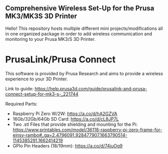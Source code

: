 ## Comprehensive Wireless Set-Up for the Prusa MK3/MK3S 3D Printer

Hello! This repository hosts multiple different mini projects/modifications all in one organized package in order to add wireless communication and monitoring to your Prusa MK3/S 3D Printer.

# PrusaLink/Prusa Connect
This software is provided by Prusa Research and aims to provide a wireless experience to your 3D Printer.

Link to guide:
https://help.prusa3d.com/guide/prusalink-and-prusa-connect-setup-for-mk3-s-_221744

Required Parts:
- Raspberry Pi Zero W/2W: https://a.co/d/hA2GZVA
- 16Gb/32Gb/64Gb SD Card: https://a.co/d/cL8JP7L
- Two .stl Files that provide shielding and mounting for the Pi: https://www.printables.com/model/36118-raspberry-pi-zero-frame-for-einsy-rambo#_ga=2.4796091.928477907.1663790514-1145385291.1662414219
- GPIo Pin Headers (18/19mm): https://a.co/d/74iuOg9
